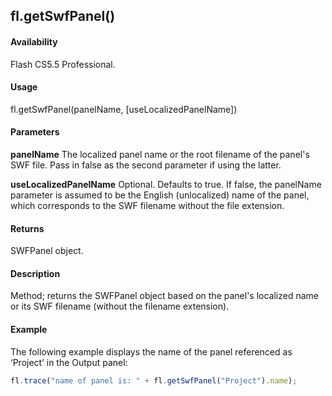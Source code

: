 ## fl.getSwfPanel()

#### Availability

Flash CS5.5 Professional.

#### Usage

fl.getSwfPanel(panelName, [useLocalizedPanelName])

#### Parameters

**panelName** The localized panel name or the root filename of the panel's SWF file. Pass in false as the second parameter if using the latter.

**useLocalizedPanelName** Optional. Defaults to true. If false, the panelName parameter is assumed to be the English (unlocalized) name of the panel, which corresponds to the SWF filename without the file extension.

#### Returns

SWFPanel object.

#### Description

Method; returns the SWFPanel object based on the panel's localized name or its SWF filename (without the filename extension).

#### Example

The following example displays the name of the panel referenced as ‘Project’ in the Output panel:

```javascript
fl.trace("name of panel is: " + fl.getSwfPanel("Project").name);
```
